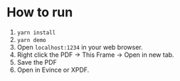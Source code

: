 # How to run

1. `yarn install`
2. `yarn demo`
3. Open `localhost:1234` in your web browser.
4. Right click the PDF -> This Frame -> Open in new tab.
5. Save the PDF
6. Open in Evince or XPDF.
